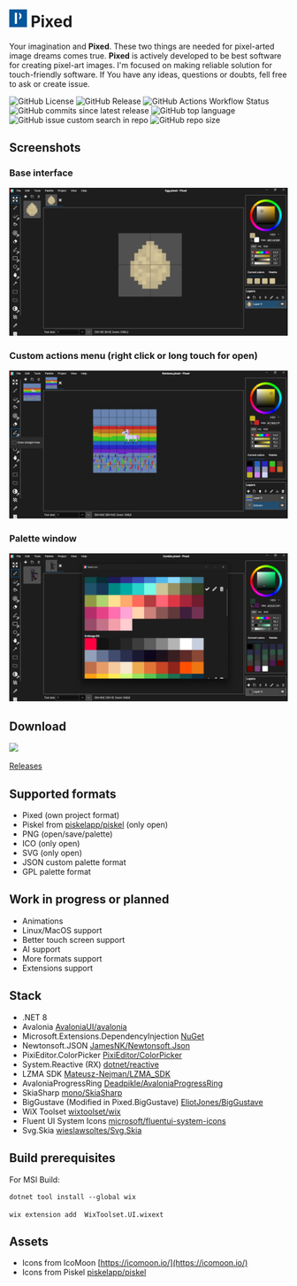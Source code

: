 ![Pixed logo](/Pixed.Application/Resources/icon.png "Pixed logo")
Pixed
======

Your imagination and **Pixed**. These two things are needed for pixel-arted image dreams comes true. **Pixed** is actively developed to be best software for creating pixel-art images. I'm focused on making reliable solution for touch-friendly software. If You have any ideas, questions or doubts, fell free to ask or create issue.

![GitHub License](https://img.shields.io/github/license/Mateusz-Nejman/Pixed)
![GitHub Release](https://img.shields.io/github/v/release/Mateusz-Nejman/Pixed)
![GitHub Actions Workflow Status](https://img.shields.io/github/actions/workflow/status/Mateusz-Nejman/Pixed/dotnet-desktop.yml)
![GitHub commits since latest release](https://img.shields.io/github/commits-since/Mateusz-Nejman/Pixed/latest)
![GitHub top language](https://img.shields.io/github/languages/top/Mateusz-Nejman/Pixed)
![GitHub issue custom search in repo](https://img.shields.io/github/issues-search/Mateusz-Nejman/Pixed?query=is%3Aissue%20is%3Aopen&label=issues)
![GitHub repo size](https://img.shields.io/github/repo-size/Mateusz-Nejman/Pixed)

## Screenshots

### Base interface
![Pixed screenshot1](/screenshot1.png "Screenshot 1")
### Custom actions menu (right click or long touch for open)
![Pixed screenshot2](/screenshot2.png "Screenshot 2")
### Palette window
![Pixed screenshot3](/screenshot3.png "Screenshot 3")

## Download
<a href="https://apps.microsoft.com/detail/9nwzsx6x2bgx?mode=direct">
	<img src="https://get.microsoft.com/images/en-us%20dark.svg" width="200"/>
</a>

[Releases](https://github.com/Mateusz-Nejman/Pixed/releases)

## Supported formats
- Pixed (own project format)
- Piskel from [piskelapp/piskel](https://github.com/piskelapp/piskel) (only open)
- PNG (open/save/palette)
- ICO (only open)
- SVG (only open)
- JSON custom palette format
- GPL palette format

## Work in progress or planned
- Animations
- Linux/MacOS support
- Better touch screen support
- AI support
- More formats support
- Extensions support

## Stack
- .NET 8
- Avalonia [AvaloniaUI/avalonia](https://github.com/avaloniaui/avalonia)
- Microsoft.Extensions.DependencyInjection [NuGet](https://www.nuget.org/packages/Microsoft.Extensions.DependencyInjection)
- Newtonsoft.JSON [JamesNK/Newtonsoft.Json](https://github.com/JamesNK/Newtonsoft.Json)
- PixiEditor.ColorPicker [PixiEditor/ColorPicker](https://github.com/PixiEditor/ColorPicker)
- System.Reactive (RX) [dotnet/reactive](https://github.com/dotnet/reactive)
- LZMA SDK [Mateusz-Nejman/LZMA_SDK](https://github.com/Mateusz-Nejman/LZMA_SDK)
- AvaloniaProgressRing [Deadpikle/AvaloniaProgressRing](https://github.com/Deadpikle/AvaloniaProgressRing)
- SkiaSharp [mono/SkiaSharp](https://github.com/mono/SkiaSharp)
- BigGustave (Modified in Pixed.BigGustave) [EliotJones/BigGustave](https://github.com/EliotJones/BigGustave)
- WiX Toolset [wixtoolset/wix](https://github.com/wixtoolset/wix)
- Fluent UI System Icons [microsoft/fluentui-system-icons](https://github.com/microsoft/fluentui-system-icons)
- Svg.Skia [wieslawsoltes/Svg.Skia](https://github.com/wieslawsoltes/Svg.Skia)

## Build prerequisites
For MSI Build:

```
dotnet tool install --global wix

wix extension add  WixToolset.UI.wixext
```

## Assets
- Icons from IcoMoon [https://icomoon.io/](https://icomoon.io/)
- Icons from Piskel [piskelapp/piskel](https://github.com/piskelapp/piskel)
